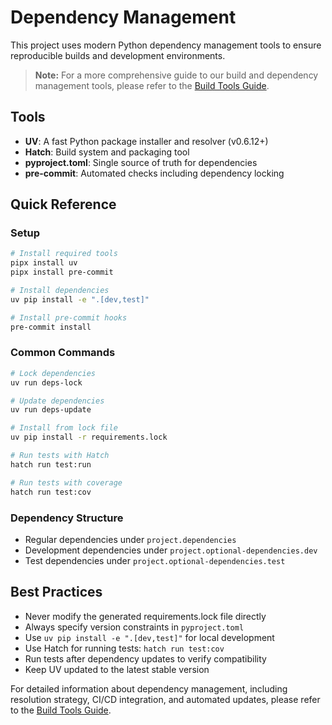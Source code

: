 # Dependency Management

This project uses modern Python dependency management tools to ensure reproducible builds and development environments.

> **Note:** For a more comprehensive guide to our build and dependency management tools, please refer to the [Build Tools Guide](docs/dev/build-tools.md).

## Tools

- **UV**: A fast Python package installer and resolver (v0.6.12+)
- **Hatch**: Build system and packaging tool
- **pyproject.toml**: Single source of truth for dependencies
- **pre-commit**: Automated checks including dependency locking

## Quick Reference

### Setup

```bash
# Install required tools
pipx install uv
pipx install pre-commit

# Install dependencies
uv pip install -e ".[dev,test]"

# Install pre-commit hooks
pre-commit install
```

### Common Commands

```bash
# Lock dependencies
uv run deps-lock

# Update dependencies
uv run deps-update

# Install from lock file
uv pip install -r requirements.lock

# Run tests with Hatch
hatch run test:run

# Run tests with coverage
hatch run test:cov
```

### Dependency Structure

- Regular dependencies under `project.dependencies`
- Development dependencies under `project.optional-dependencies.dev`
- Test dependencies under `project.optional-dependencies.test`

## Best Practices

- Never modify the generated requirements.lock file directly
- Always specify version constraints in `pyproject.toml`
- Use `uv pip install -e ".[dev,test]"` for local development
- Use Hatch for running tests: `hatch run test:cov`
- Run tests after dependency updates to verify compatibility
- Keep UV updated to the latest stable version

For detailed information about dependency management, including resolution strategy, CI/CD integration, and automated updates, please refer to the [Build Tools Guide](docs/dev/build-tools.md).
